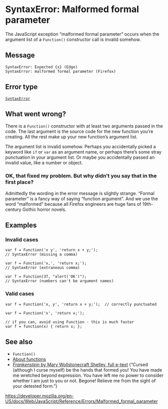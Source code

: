 SyntaxError: Malformed formal parameter
=======================================

The JavaScript exception “malformed formal parameter” occurs when the argument list of a `Function()` constructor call is invalid somehow.

Message
-------

    SyntaxError: Expected {x} (Edge)
    SyntaxError: malformed formal parameter (Firefox)

Error type
----------

[`SyntaxError`](../global_objects/syntaxerror)

What went wrong?
----------------

There is a `Function()` constructor with at least two arguments passed in the code. The last argument is the source code for the new function you’re creating. All the rest make up your new function’s argument list.

The argument list is invalid somehow. Perhaps you accidentally picked a keyword like `if` or `var` as an argument name, or perhaps there’s some stray punctuation in your argument list. Or maybe you accidentally passed an invalid value, like a number or object.

### OK, that fixed my problem. But why didn’t you say that in the first place?

Admittedly the wording in the error message is slightly strange. “Formal parameter” is a fancy way of saying “function argument”. And we use the word “malformed” because all Firefox engineers are huge fans of 19th-century Gothic horror novels.

Examples
--------

### Invalid cases

    var f = Function('x y', 'return x + y;');
    // SyntaxError (missing a comma)

    var f = Function('x,', 'return x;');
    // SyntaxError (extraneous comma)

    var f = Function(37, "alert('OK')");
    // SyntaxError (numbers can't be argument names)

### Valid cases

    var f = Function('x, y', 'return x + y;');  // correctly punctuated

    var f = Function('x', 'return x;');

    // if you can, avoid using Function - this is much faster
    var f = function(x) { return x; };

See also
--------

-   `Function()`
-   [About functions](https://developer.mozilla.org/en-US/docs/Web/JavaScript/Guide/Functions)
-   [*Frankenstein* by Mary Wollstonecraft Shelley, full e-text](https://www.gutenberg.org/ebooks/84) (“Cursed (although I curse myself) be the hands that formed you! You have made me wretched beyond expression. You have left me no power to consider whether I am just to you or not. Begone! Relieve me from the sight of your detested form.”)

<a href="https://developer.mozilla.org/en-US/docs/Web/JavaScript/Reference/Errors/Malformed_formal_parameter" class="_attribution-link">https://developer.mozilla.org/en-US/docs/Web/JavaScript/Reference/Errors/Malformed_formal_parameter</a>
